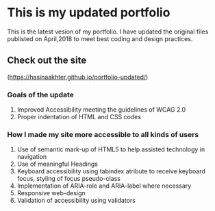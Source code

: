 #  This is my updated portfolio 
This is the latest vesion of my portfolio. I have updated the original files  publisted on April,2018 to meet best coding and design practices. 
## Check out the site
(https://hasinaakhter.github.io/portfolio-updated/)
### Goals of the update 
1. Improved Accessibility meeting the guidelines of WCAG 2.0
2. Proper indentation of HTML and CSS codes
### How I made my site more accessible to all kinds of users
1. Use of semantic mark-up of HTML5 to help assisted technology in navigation
2. Use of meaningful Headings
3. Keyboard accessibility using tabindex atribute to receive keyboard focus,
   styling of focus pseudo-class 
4. Implementation of ARIA-role and ARIA-label where necessary
5. Responsive web-design
6. Validation of accessibility using validators
